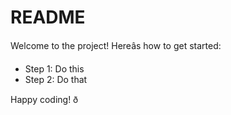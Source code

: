 # README

Welcome to the project!
 Hereâs how to get started:

- Step 1: Do this
- Step 2: Do that

Happy coding! ð